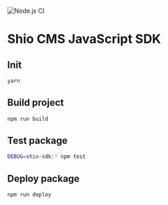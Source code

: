 ![Node.js CI](https://github.com/ShioCMS/shio-js-sdk/workflows/Node.js%20CI/badge.svg)

# Shio CMS JavaScript SDK


## Init
```sh
yarn
```

## Build project

```sh
npm run build
```

## Test package

```sh
DEBUG=shio-sdk:* npm test
```

## Deploy package

```sh
npm run deploy
```
